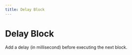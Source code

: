 ```yaml
---
title: Delay Block
---
```


# Delay Block

Add a delay (in millisecond) before executing the next block.